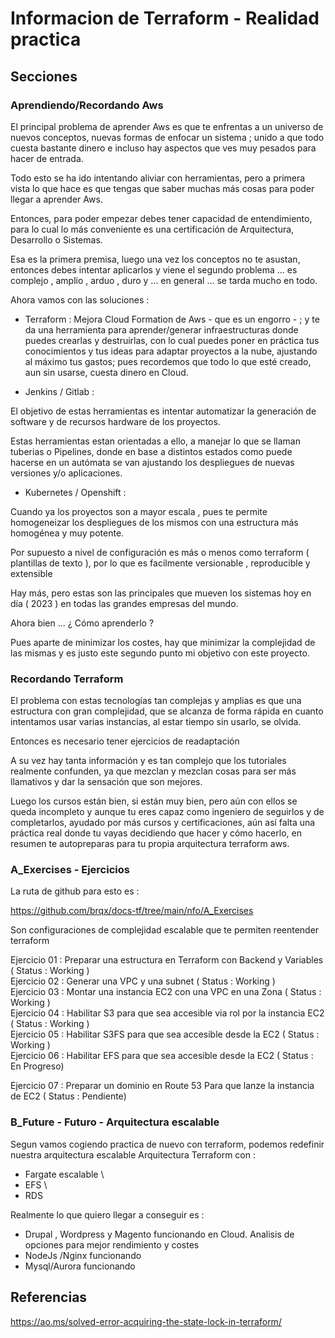 <!-- Proyecto : # docs-tf -->
# Informacion de Terraform - Realidad practica
<!-- Nivel 1 -  V0.0.3 - 2023 Feb -->

## Secciones

### Aprendiendo/Recordando Aws

El principal problema de aprender Aws es que te enfrentas a un universo de nuevos conceptos, nuevas formas de enfocar un sistema ;  unido a que todo cuesta bastante dinero e incluso hay aspectos que ves muy pesados para hacer de entrada.

Todo esto se ha ido intentando aliviar con herramientas, pero a primera vista lo que hace es que tengas que saber muchas más cosas para poder llegar a aprender Aws.

Entonces, para poder empezar debes tener capacidad de entendimiento, para lo cual lo más conveniente es una certificación de Arquitectura, Desarrollo o Sistemas.

Esa es la primera premisa, luego una vez los conceptos no te asustan, entonces debes intentar aplicarlos y viene el segundo problema ... es complejo , amplio , arduo , duro y ... en general ... se tarda mucho en todo.

Ahora vamos con las soluciones : 

- Terraform              : Mejora Cloud Formation de Aws - que es un engorro - ; y te da una herramienta para aprender/generar infraestructuras donde puedes crearlas y destruirlas, con lo cual puedes poner en práctica tus conocimientos y tus ideas para adaptar proyectos a la nube, ajustando al máximo tus gastos; pues recordemos que todo lo que esté creado, aun sin usarse, cuesta dinero en Cloud.

- Jenkins / Gitlab       : 

El objetivo de estas herramientas es intentar automatizar la generación de software y de recursos hardware de los proyectos.

Estas herramientas estan orientadas a ello, a manejar lo que se llaman tuberias o Pipelines, donde en base a distintos estados como puede hacerse en un autómata se van ajustando los despliegues de nuevas versiones y/o aplicaciones.

- Kubernetes / Openshift : 

Cuando ya los proyectos son a mayor escala , pues te permite homogeneizar los despliegues de los mismos con una estructura más homogénea y muy potente. 

Por supuesto a nivel de configuración es más o menos como terraform ( plantillas de texto ), por lo que es facilmente versionable , reproducible y extensible

Hay más, pero estas son las principales que mueven los sistemas hoy en día ( 2023 ) en todas las grandes empresas del mundo.

Ahora bien ... ¿ Cómo aprenderlo ? 

Pues aparte de minimizar los costes, hay que minimizar la complejidad de las mismas y es justo este segundo punto mi objetivo con este proyecto.

### Recordando Terraform

El problema con estas tecnologías tan complejas y amplias es que una estructura con gran complejidad, que se alcanza de forma rápida en cuanto intentamos usar varias instancias, al estar tiempo sin usarlo, se olvida.

Entonces es necesario tener ejercicios de readaptación

A su vez hay tanta información y es tan complejo que los tutoriales realmente confunden, ya que mezclan y mezclan cosas para ser más llamativos y dar la sensación que son mejores.

Luego los cursos están bien, si están muy bien, pero aún con ellos se queda incompleto y aunque tu eres capaz como ingeniero de seguirlos y de completarlos, ayudado por más cursos y certificaciones, aún así falta una práctica real donde tu vayas decidiendo que hacer y cómo hacerlo, en resumen te autopreparas para tu propia arquitectura terraform aws.


### A_Exercises - Ejercicios

La ruta de github para esto es : 

https://github.com/brqx/docs-tf/tree/main/nfo/A_Exercises

Son configuraciones de complejidad escalable que te permiten reentender terraform

Ejercicio 01 : Preparar una estructura en Terraform con Backend y Variables ( Status : Working )   \
Ejercicio 02 : Generar una VPC y una subnet                        ( Status : Working )                \
Ejercicio 03 : Montar una instancia EC2 con una VPC en una Zona    ( Status : Working )            \
Ejercicio 04 : Habilitar S3 para que sea accesible via rol por la instancia EC2 ( Status : Working )   \
Ejercicio 05 : Habilitar S3FS para que sea accesible desde la EC2 ( Status : Working )                 \
Ejercicio 06 : Habilitar EFS para que sea accesible desde la EC2 ( Status : En Progreso)               

Ejercicio 07 : Preparar un dominio en Route 53 Para que lanze la instancia de EC2 ( Status : Pendiente)

### B_Future  - Futuro - Arquitectura escalable 

Segun vamos cogiendo practica de nuevo con terraform, podemos redefinir nuestra arquitectura escalable
Arquitectura Terraform con : 

- Fargate escalable                                \
- EFS                                              \
- RDS

Realmente lo que quiero llegar a conseguir es : 

- Drupal , Wordpress y Magento funcionando en Cloud. Analisis de opciones para mejor rendimiento y costes
- NodeJs /Nginx funcionando
- Mysql/Aurora funcionando

<!-- ==--==--==--==--==--==--==--==--==--==--==--==--==--==--==-- -->

## Referencias

https://ao.ms/solved-error-acquiring-the-state-lock-in-terraform/

